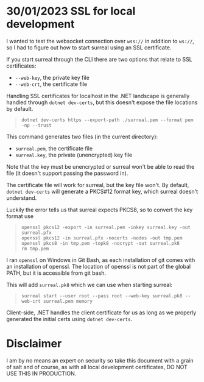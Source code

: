 # 30/01/2023 SSL for local development

I wanted to test the websocket connection over `wss://` in addition to `ws://`, so I had to figure out how to start surreal using an SSL certificate.

If you start surreal through the CLI there are two options that relate to SSL certificates:
- `--web-key`, the private key file
- `--web-crt`, the certificate file

Handling SSL certificates for localhost in the .NET landscape is generally handled through `dotnet dev-certs`, but this doesn't expose the file locations by default.

> `dotnet dev-certs https --export-path ./surreal.pem --format pem -np --trust`

This command generates two files (in the current directory):
- `surreal.pem`, the certificate file
- `surreal.key`, the private (unencrypted) key file

Note that the key must be unencrypted or surreal won't be able to read the file (it doesn't support passing the password in).

The certificate file will work for surreal, but the key file won't.
By default, `dotnet dev-certs` will generate a PKCS#12 format key, which surreal doesn't understand.

Luckily the error tells us that surreal expects PKCS8, so to convert the key format use
> ```
> openssl pkcs12 -export -in surreal.pem -inkey surreal.key -out surreal.pfx
> openssl pkcs12 -in surreal.pfx -nocerts -nodes -out tmp.pem
> openssl pkcs8 -in tmp.pem -topk8 -nocrypt -out surreal.pk8
> rm tmp.pem
> ```

I ran `openssl` on Windows in Git Bash, as each installation of git comes with an installation of openssl. The location of openssl is not part of the global PATH, but it is accessible from git bash.

This will add `surreal.pk8` which we can use when starting surreal:

> `surreal start --user root --pass root --web-key surreal.pk8 --web-crt surreal.pem memory`

Client-side, .NET handles the client certificate for us as long as we properly generated the initial certs using `dotnet dev-certs`.

# Disclaimer
I am by no means an expert on security so take this document with a grain of salt and of course, as with all local development certificates, DO NOT USE THIS IN PRODUCTION.